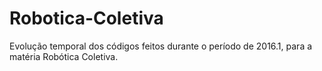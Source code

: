 # Robotica-Coletiva
Evolução temporal dos códigos feitos durante o período de 2016.1, para a matéria Robótica Coletiva.
